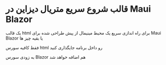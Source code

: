 <h1>قالب شروع سریع متریال دیزاین در Maui Blazor</h1>

یک قالب html   برای راه اندازی سریع یک محیط مینیمال از پیش طراحی شده برای Maui Blazor یا بقیه چیز ها 


فقط کافیه سورس html رو داخل برنامه جایگذاری کنید


به زودی سورس Blazor هم اضافه خواهد شد




